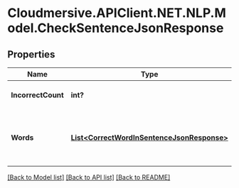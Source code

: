 # Cloudmersive.APIClient.NET.NLP.Model.CheckSentenceJsonResponse
## Properties

Name | Type | Description | Notes
------------ | ------------- | ------------- | -------------
**IncorrectCount** | **int?** | Number of incorrect words | [optional] 
**Words** | [**List&lt;CorrectWordInSentenceJsonResponse&gt;**](CorrectWordInSentenceJsonResponse.md) | Words in the sentence, both correct and incorrect | [optional] 

[[Back to Model list]](../README.md#documentation-for-models) [[Back to API list]](../README.md#documentation-for-api-endpoints) [[Back to README]](../README.md)

